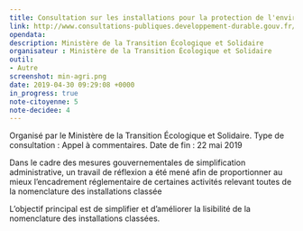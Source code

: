```yaml
---
title: Consultation sur les installations pour la protection de l'environnement
link: http://www.consultations-publiques.developpement-durable.gouv.fr/decret-modifiant-la-nomenclature-des-installations-a1948.html
opendata: 
description: Ministère de la Transition Écologique et Solidaire
organisateur : Ministère de la Transition Écologique et Solidaire
outil:
- Autre
screenshot: min-agri.png
date: 2019-04-30 09:29:08 +0000
in_progress: true
note-citoyenne: 5
note-decidee: 4
---
```


Organisé par le Ministère de la Transition Écologique et Solidaire. Type de consultation : Appel à commentaires. 
Date de fin : 22 mai 2019

Dans le cadre des mesures gouvernementales de simplification administrative, un travail de réflexion a été mené afin de proportionner au mieux l’encadrement réglementaire de certaines activités relevant toutes de la nomenclature des installations classée

L’objectif principal est de simplifier et d’améliorer la lisibilité de la nomenclature des installations classées. 
